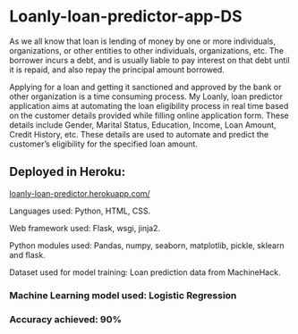 # Loanly-loan-predictor-app-DS
As we all know that loan is lending of money by one or more individuals, organizations, or other entities to other individuals, organizations, etc. The borrower incurs a debt, and is usually liable to pay interest on that debt until it is repaid, and also repay the principal amount borrowed.

Applying for a loan and getting it sanctioned and approved by the bank or other organization is a time consuming process. My Loanly, loan predictor application aims at automating the loan eligibility process in real time based on the customer details provided while filling online application form. These details include Gender, Marital Status, Education, Income, Loan Amount, Credit History, etc. These details are used to automate and predict the customer’s eligibility for the specified loan amount.

## Deployed in Heroku: 
<a href="https://loanly-loan-predictor.herokuapp.com/">loanly-loan-predictor.herokuapp.com/</a>

Languages used: Python, HTML, CSS.

Web framework used: Flask, wsgi, jinja2.

Python modules used: Pandas, numpy, seaborn, matplotlib, pickle, sklearn and flask.

Dataset used for model training: Loan prediction data from MachineHack.

### Machine Learning model used: Logistic Regression
### Accuracy achieved: 90%
